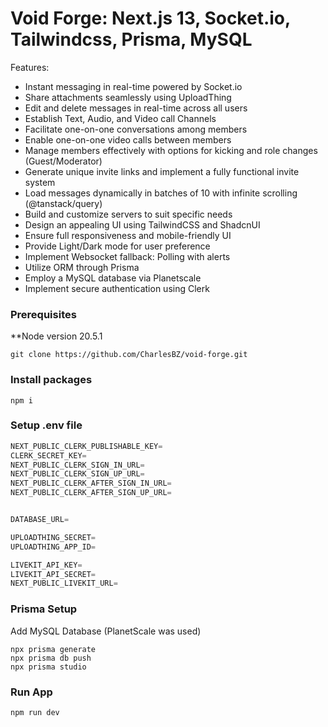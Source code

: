 # Void Forge: Next.js 13, Socket.io, Tailwindcss, Prisma, MySQL 

Features:

- Instant messaging in real-time powered by Socket.io
- Share attachments seamlessly using UploadThing
- Edit and delete messages in real-time across all users
- Establish Text, Audio, and Video call Channels
- Facilitate one-on-one conversations among members
- Enable one-on-one video calls between members
- Manage members effectively with options for kicking and role changes (Guest/Moderator)
- Generate unique invite links and implement a fully functional invite system
- Load messages dynamically in batches of 10 with infinite scrolling (@tanstack/query)
- Build and customize servers to suit specific needs
- Design an appealing UI using TailwindCSS and ShadcnUI
- Ensure full responsiveness and mobile-friendly UI
- Provide Light/Dark mode for user preference
- Implement Websocket fallback: Polling with alerts
- Utilize ORM through Prisma
- Employ a MySQL database via Planetscale
- Implement secure authentication using Clerk

### Prerequisites

**Node version 20.5.1

```shell
git clone https://github.com/CharlesBZ/void-forge.git
```

### Install packages

```shell
npm i
```

### Setup .env file


```js
NEXT_PUBLIC_CLERK_PUBLISHABLE_KEY=
CLERK_SECRET_KEY=
NEXT_PUBLIC_CLERK_SIGN_IN_URL=
NEXT_PUBLIC_CLERK_SIGN_UP_URL=
NEXT_PUBLIC_CLERK_AFTER_SIGN_IN_URL=
NEXT_PUBLIC_CLERK_AFTER_SIGN_UP_URL=


DATABASE_URL=

UPLOADTHING_SECRET=
UPLOADTHING_APP_ID=

LIVEKIT_API_KEY=
LIVEKIT_API_SECRET=
NEXT_PUBLIC_LIVEKIT_URL=
```

### Prisma Setup

Add MySQL Database (PlanetScale was used)

```shell
npx prisma generate
npx prisma db push
npx prisma studio

```

### Run App

```shell
npm run dev
```
